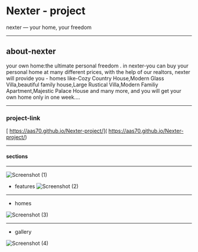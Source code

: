# Nexter - project
nexter &mdash; your home, your freedom


------------


## about-nexter

your own home:the ultimate personal freedom . in nexter-you can buy your personal home at many different prices,
with the help of our realtors, nexter will provide you - homes like-Cozy Country House,Modern Glass Villa,beautiful family house,Large Rustical Villa,Modern Familiy Apartment,Majestic Palace House and many more,  and you will get your own home only in one week....


------------



### project-link
[ https://aas70.github.io/Nexter-project/]( https://aas70.github.io/Nexter-project/)


---------

####   sections

---------


![Screenshot (1)](https://user-images.githubusercontent.com/115452935/202696213-820d0afe-9380-4813-97dc-36e34864ad55.png)

* features 
![Screenshot (2)](https://user-images.githubusercontent.com/115452935/202697894-be22ec01-a56f-4d7c-81ab-1ea36dabcf7d.png)

----------

* homes 


![Screenshot (3)](https://user-images.githubusercontent.com/115452935/202697912-c513ae74-0c2f-4853-a80a-0531fab5485e.png)

---------

* gallery 


![Screenshot (4)](https://user-images.githubusercontent.com/115452935/202697926-2be4e32b-4b4f-4c17-8ddc-ac0627ac7385.png)

